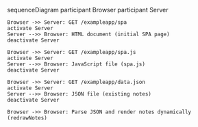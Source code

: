 sequenceDiagram
    participant Browser
    participant Server

    Browser ->> Server: GET /exampleapp/spa
    activate Server
    Server -->> Browser: HTML document (initial SPA page)
    deactivate Server

    Browser ->> Server: GET /exampleapp/spa.js
    activate Server
    Server -->> Browser: JavaScript file (spa.js)
    deactivate Server

    Browser ->> Server: GET /exampleapp/data.json
    activate Server
    Server -->> Browser: JSON file (existing notes)
    deactivate Server

    Browser ->> Browser: Parse JSON and render notes dynamically (redrawNotes)